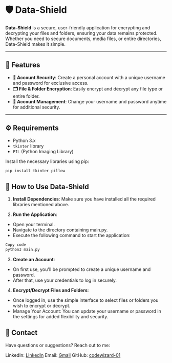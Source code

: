 # 🛡️ Data-Shield

**Data-Shield** is a secure, user-friendly application for encrypting and decrypting your files and folders, ensuring your data remains protected. Whether you need to secure documents, media files, or entire directories, Data-Shield makes it simple.

---

## 🌟 Features
- **🔐 Account Security**: Create a personal account with a unique username and password for exclusive access.
- **🗂️ File & Folder Encryption**: Easily encrypt and decrypt any file type or entire folder.
- **🔑 Account Management**: Change your username and password anytime for additional security.

---

## ⚙️ Requirements
- Python 3.x
- `tkinter` library
- `PIL` (Python Imaging Library)

Install the necessary libraries using pip:
```bash
pip install tkinter pillow
```

## 🚀 How to Use Data-Shield
1. **Install Dependencies**: Make sure you have installed all the required libraries mentioned above.

2. **Run the Application**:
- Open your terminal.
- Navigate to the directory containing main.py.
- Execute the following command to start the application:
```bash
Copy code
python3 main.py
```

3. **Create an Account**:

- On first use, you'll be prompted to create a unique username and password.
- After that, use your credentials to log in securely.
  
4. **Encrypt/Decrypt Files and Folders**:

- Once logged in, use the simple interface to select files or folders you wish to encrypt or decrypt.
- Manage Your Account: You can update your username or password in the settings for added flexibility and security.

## 📩 Contact
Have questions or suggestions? Reach out to me:

LinkedIn: [LinkedIn](https://www.linkedin.com/in/esmatullah-hadi-121862234/)
Email: [Gmail](mailto:esmatullahahdi@gmail.com)
GitHub: [codewizard-01](https://github.com/codewizard-01)  

